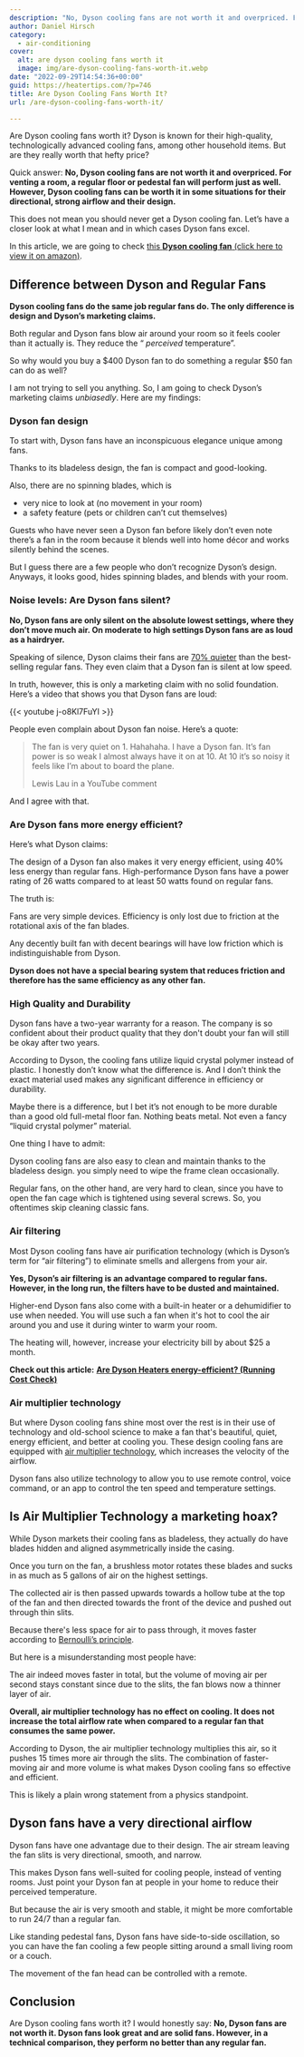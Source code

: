 ```yaml
---
description: "No, Dyson cooling fans are not worth it and overpriced. For venting a room, a regular floor or pedestal fan will perform just as well."
author: Daniel Hirsch
category:
  - air-conditioning
cover:
  alt: are dyson cooling fans worth it
  image: img/are-dyson-cooling-fans-worth-it.webp
date: "2022-09-29T14:54:36+00:00"
guid: https://heatertips.com/?p=746
title: Are Dyson Cooling Fans Worth It?
url: /are-dyson-cooling-fans-worth-it/

---
```

Are Dyson cooling fans worth it? Dyson is known for their high-quality, technologically advanced cooling fans, among other household items. But are they really worth that hefty price?

Quick answer: **No, Dyson cooling fans are not worth it and overpriced. For venting a room, a regular floor or pedestal fan will perform just as well. However, Dyson cooling fans can be worth it in some situations for their directional, strong airflow and their design.**

This does not mean you should never get a Dyson cooling fan. Let’s have a closer look at what I mean and in which cases Dyson fans excel.

In this article, we are going to check [this **Dyson cooling fan** (click here to view it on amazon)](https://www.amazon.com/Dyson-Multiplier-Tower-Black-Nickel/dp/B00I8R4Z4Y?keywords=dyson+am07&qid=1664397692&qu=eyJxc2MiOiIyLjY5IiwicXNhIjoiMi4xNCIsInFzcCI6IjIuMjYifQ%3D%3D&sprefix=dyson+am%2Caps%2C165&sr=8-1&linkCode=ll1&tag=heatertips-20&linkId=ffdda2f595aa7998720f95302c7abb6a&language=en_US&ref_=as_li_ss_tl).

## Difference between Dyson and Regular Fans

**Dyson cooling fans do the same job regular fans do. The only difference is design and Dyson’s marketing claims.**

Both regular and Dyson fans blow air around your room so it feels cooler than it actually is. They reduce the “ _perceived_ temperature”.

So why would you buy a $400 Dyson fan to do something a regular $50 fan can do as well?

I am not trying to sell you anything. So, I am going to check Dyson’s marketing claims _unbiasedly_. Here are my findings:

### Dyson fan design

To start with, Dyson fans have an inconspicuous elegance unique among fans.

Thanks to its bladeless design, the fan is compact and good-looking.

Also, there are no spinning blades, which is

- very nice to look at (no movement in your room)
- a safety feature (pets or children can’t cut themselves)

Guests who have never seen a Dyson fan before likely don’t even note there’s a fan in the room because it blends well into home décor and works silently behind the scenes.

But I guess there are a few people who don’t recognize Dyson’s design. Anyways, it looks good, hides spinning blades, and blends with your room.

### Noise levels: Are Dyson fans silent?

**No, Dyson fans are only silent on the absolute lowest settings, where they don’t move much air. On moderate to high settings Dyson fans are as loud as a hairdryer.**

Speaking of silence, Dyson claims their fans are [70% quieter](https://www.lb.dyson.com/en-LB/fansandheaters/purifiers.aspx) than the best-selling regular fans. They even claim that a Dyson fan is silent at low speed.

In truth, however, this is only a marketing claim with no solid foundation. Here’s a video that shows you that Dyson fans are loud:

{{< youtube j-o8Kl7FuYI >}}

People even complain about Dyson fan noise. Here’s a quote:

> The fan is very quiet on 1. Hahahaha. I have a Dyson fan. It’s fan power is so weak I almost always have it on at 10. At 10 it’s so noisy it feels like I’m about to board the plane.
>
> Lewis Lau in a YouTube comment

And I agree with that.

### Are Dyson fans more energy efficient?

Here’s what Dyson claims:

The design of a Dyson fan also makes it very energy efficient, using 40% less energy than regular fans. High-performance Dyson fans have a power rating of 26 watts compared to at least 50 watts found on regular fans.

The truth is:

Fans are very simple devices. Efficiency is only lost due to friction at the rotational axis of the fan blades.

Any decently built fan with decent bearings will have low friction which is indistinguishable from Dyson.

**Dyson does not have a special bearing system that reduces friction and therefore has the same efficiency as any other fan.**

### High Quality and Durability

Dyson fans have a two-year warranty for a reason. The company is so confident about their product quality that they don't doubt your fan will still be okay after two years.

According to Dyson, the cooling fans utilize liquid crystal polymer instead of plastic. I honestly don’t know what the difference is. And I don’t think the exact material used makes any significant difference in efficiency or durability.

Maybe there is a difference, but I bet it’s not enough to be more durable than a good old full-metal floor fan. Nothing beats metal. Not even a fancy “liquid crystal polymer” material.

One thing I have to admit:

Dyson cooling fans are also easy to clean and maintain thanks to the bladeless design. you simply need to wipe the frame clean occasionally.

Regular fans, on the other hand, are very hard to clean, since you have to open the fan cage which is tightened using several screws. So, you oftentimes skip cleaning classic fans.

### Air filtering

Most Dyson cooling fans have air purification technology (which is Dyson’s term for “air filtering”) to eliminate smells and allergens from your air.

**Yes, Dyson’s air filtering is an advantage compared to regular fans. However, in the long run, the filters have to be dusted and maintained.**

Higher-end Dyson fans also come with a built-in heater or a dehumidifier to use when needed. You will use such a fan when it's hot to cool the air around you and use it during winter to warm your room.

The heating will, however, increase your electricity bill by about $25 a month.

**Check out this article:** [**Are Dyson Heaters energy-efficient? (Running Cost Check)**](/are-dyson-heaters-energy-efficient-a-critical-review/)

### Air multiplier technology

But where Dyson cooling fans shine most over the rest is in their use of technology and old-school science to make a fan that's beautiful, quiet, energy efficient, and better at cooling you. These design cooling fans are equipped with [air multiplier technology](https://www.dyson.in/products/fans-and-heaters/dyson-cooltm-fans/technology), which increases the velocity of the airflow.

Dyson fans also utilize technology to allow you to use remote control, voice command, or an app to control the ten speed and temperature settings.

## Is Air Multiplier Technology a marketing hoax?

While Dyson markets their cooling fans as bladeless, they actually do have blades hidden and aligned asymmetrically inside the casing.

Once you turn on the fan, a brushless motor rotates these blades and sucks in as much as 5 gallons of air on the highest settings.

The collected air is then passed upwards towards a hollow tube at the top of the fan and then directed towards the front of the device and pushed out through thin slits.

Because there's less space for air to pass through, it moves faster according to [Bernoulli’s principle](http://hyperphysics.phy-astr.gsu.edu/hbase/pber.html).

But here is a misunderstanding most people have:

The air indeed moves faster in total, but the volume of moving air per second stays constant since due to the slits, the fan blows now a thinner layer of air.

**Overall, air multiplier technology has no effect on cooling. It does not increase the total airflow rate when compared to a regular fan that consumes the same power.**

According to Dyson, the air multiplier technology multiplies this air, so it pushes 15 times more air through the slits. The combination of faster-moving air and more volume is what makes Dyson cooling fans so effective and efficient.

This is likely a plain wrong statement from a physics standpoint.

## Dyson fans have a very directional airflow

Dyson fans have one advantage due to their design. The air stream leaving the fan slits is very directional, smooth, and narrow.

This makes Dyson fans well-suited for cooling people, instead of venting rooms. Just point your Dyson fan at people in your home to reduce their perceived temperature.

But because the air is very smooth and stable, it might be more comfortable to run 24/7 than a regular fan.

Like standing pedestal fans, Dyson fans have side-to-side oscillation, so you can have the fan cooling a few people sitting around a small living room or a couch.

The movement of the fan head can be controlled with a remote.

## Conclusion

Are Dyson cooling fans worth it? I would honestly say: **No, Dyson fans are not worth it. Dyson fans look great and are solid fans. However, in a technical comparison, they perform no better than any regular fan.**
